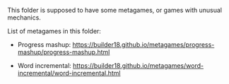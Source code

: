 This folder is supposed to have some metagames, or games with unusual mechanics.

List of metagames in this folder:

- Progress mashup: https://builder18.github.io/metagames/progress-mashup/progress-mashup.html

- Word incremental: https://builder18.github.io/metagames/word-incremental/word-incremental.html